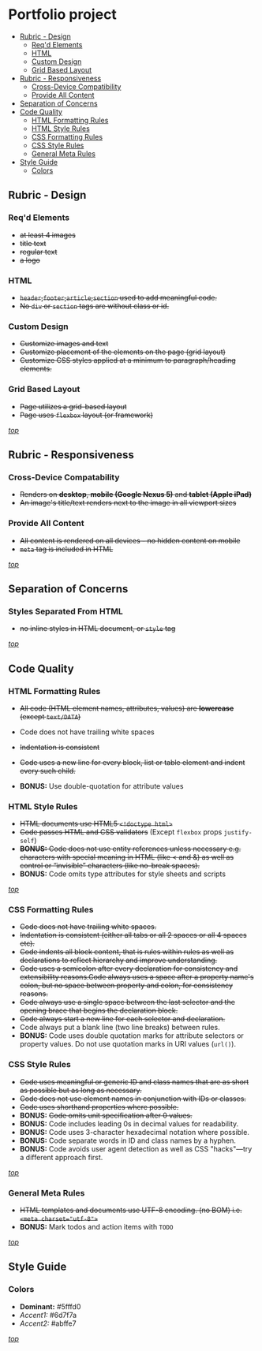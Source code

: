 # Portfolio project

- [Rubric - Design](https://github.com/anthonybronkema/portfolio_site#rubric---design)
    - [Req'd Elements](https://github.com/anthonybronkema/portfolio_site#reqd-elements)
    - [HTML](https://github.com/anthonybronkema/portfolio_site#html)
    - [Custom Design](https://github.com/anthonybronkema/portfolio_site#custom-design)
    - [Grid Based Layout](https://github.com/anthonybronkema/portfolio_site#grid-based-layout)
- [Rubric - Responsiveness](https://github.com/anthonybronkema/portfolio_site#rubric---responsiveness)
    - [Cross-Device Compatibility](https://github.com/anthonybronkema/portfolio_site#cross-device-compatability)
    - [Provide All Content](https://github.com/anthonybronkema/portfolio_site#provide-all-content)
- [Separation of Concerns](https://github.com/anthonybronkema/portfolio_site#separation-of-concerns)
- [Code Quality](https://github.com/anthonybronkema/portfolio_site#code-quality)
    - [HTML Formatting Rules](https://github.com/anthonybronkema/portfolio_site#html-formatting-rules)
    - [HTML Style Rules](https://github.com/anthonybronkema/portfolio_site#html-style-rules)
    - [CSS Formatting Rules](https://github.com/anthonybronkema/portfolio_site#css-formatting-rules)
    - [CSS Style Rules](https://github.com/anthonybronkema/portfolio_site#css-style-rules)
    - [General Meta Rules](https://github.com/anthonybronkema/portfolio_site#general-meta-rules)
- [Style Guide](https://github.com/anthonybronkema/portfolio_site#style-guide)
    - [Colors](https://github.com/anthonybronkema/portfolio_site#colors)

## Rubric - Design

### Req'd Elements

- ~~at least 4 images~~
- ~~title text~~
- ~~regular text~~
- ~~a logo~~

### HTML

- ~~`header`,`footer`,`article`,`section` used to add meaningful code.~~
- ~~No `div` or `section` tags are without class or id.~~

### Custom Design

- ~~Customize images and text~~
- ~~Customize placement of the elements on the page (grid layout)~~
- ~~Customize CSS styles applied at a minimum to paragraph/heading elements.~~

### Grid Based Layout

- ~~Page utilizes a grid-based layout~~
- ~~Page uses `flexbox` layout (or framework)~~

[_top_](https://github.com/anthonybronkema/portfolio_site#portfolio-project)

## Rubric - Responsiveness

### Cross-Device Compatability

- ~~Renders on **desktop**, **mobile (Google Nexus 5)** and **tablet (Apple iPad)**~~
- ~~An image's title/text renders next to the image in all viewport sizes~~

### Provide All Content

- ~~All content is rendered on all devices - no hidden content on mobile~~
- ~~`meta` tag is included in HTML~~

[_top_](https://github.com/anthonybronkema/portfolio_site#portfolio-project)

## Separation of Concerns

### Styles Separated From HTML

- ~~no inline styles in HTML document, or `style` tag~~

[_top_](https://github.com/anthonybronkema/portfolio_site#portfolio-project)

## Code Quality

### HTML Formatting Rules

- ~~All code (HTML element names, attributes, values) are **lowercase** (except `text/DATA`)~~
- Code does not have trailing white spaces
- ~~Indentation is consistent~~
- ~~Code uses a new line for every block, list or table element and indent every such child.~~

- __**BONUS:**__ Use double-quotation for attribute values

### HTML Style Rules

- ~~HTML documents use HTML5 `<!doctype html>`~~
- ~~Code passes HTML and CSS validators~~ (Except `flexbox` props `justify-self`)
- ~~__**BONUS:**__ Code does not use entity references unless necessary e.g. characters with special meaning in HTML (like < and &) as well as control or “invisible” characters (like no-break spaces).~~
- __**BONUS:**__ Code omits type attributes for style sheets and scripts

[_top_](https://github.com/anthonybronkema/portfolio_site#portfolio-project)

### CSS Formatting Rules

- ~~Code does not have trailing white spaces.~~
- ~~Indentation is consistent (either all tabs or all 2 spaces or all 4 spaces etc).~~
- ~~Code indents all block content, that is rules within rules as well as declarations to reflect hierarchy and improve understanding.~~
- ~~Code uses a semicolon after every declaration for consistency and extensibility reasons.Code always uses a space after a property name's colon, but no space between property and colon, for consistency reasons.~~
- ~~Code always use a single space between the last selector and the opening brace that begins the declaration block.~~
- ~~Code always start a new line for each selector and declaration.~~
- Code always put a blank line (two line breaks) between rules.
- __**BONUS:**__ Code uses double quotation marks for attribute selectors or property values. Do not use quotation marks in URI values (`url()`).

### CSS Style Rules

- ~~Code uses meaningful or generic ID and class names that are as short as possible but as long as necessary.~~
- ~~Code does not use element names in conjunction with IDs or classes.~~
- ~~Code uses shorthand properties where possible.~~
- __**BONUS:**__ ~~Code omits unit specification after 0 values.~~
- __**BONUS:**__ Code includes leading 0s in decimal values for readability.
- __**BONUS:**__ Code uses 3-character hexadecimal notation where possible.
- __**BONUS:**__ Code separate words in ID and class names by a hyphen.
- __**BONUS:**__ Code avoids user agent detection as well as CSS "hacks"—try a different approach first.

[_top_](https://github.com/anthonybronkema/portfolio_site#portfolio-project)

### General Meta Rules

- ~~HTML templates and documents use UTF-8 encoding. (no BOM) i.e. `<meta charset="utf-8">`~~
- __**BONUS:**__ Mark todos and action items with `TODO`

[_top_](https://github.com/anthonybronkema/portfolio_site#portfolio-project)

## Style Guide

### Colors

- **Dominant:** #5fffd0
- _Accent1:_ #6d7f7a
- _Accent2:_ #abffe7

[_top_](https://github.com/anthonybronkema/portfolio_site#portfolio-project)